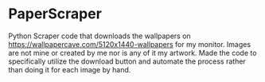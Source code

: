 # PaperScraper
Python Scraper code that downloads the wallpapers on https://wallpapercave.com/5120x1440-wallpapers for my monitor. Images are not mine or created by me nor is any of it my artwork. Made the code to specifically utilize the download button and automate the process rather than doing it for each image by hand. 
